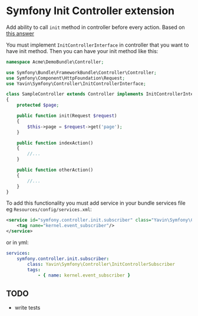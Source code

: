 # Symfony Init Controller extension
Add ability to call `init` method in controller before every action.
Based on [this answer](http://stackoverflow.com/a/11179521/1051297)


You must implement `InitControllerInterface` in controller that you want to have init method.
Then you can have your init method like this:
```php
namespace Acme\DemoBundle\Controller;

use Symfony\Bundle\FrameworkBundle\Controller\Controller;
use Symfony\Component\HttpFoundation\Request;
use Yavin\Symfony\Controller\InitControllerInterface;

class SampleController extends Controller implements InitControllerInterface
{
    protected $page;

    public function init(Request $request)
    {
        $this->page = $request->get('page');
    }

    public function indexAction()
    {
        //...
    }

    public function otherAction()
    {
        //...
    }
}
```

To add this functionality you must add service in your bundle services file eg `Resources/config/services.xml`:
```xml
<service id="symfony.controller.init.subscriber" class="Yavin\Symfony\Controller\InitControllerSubscriber">
    <tag name="kernel.event_subscriber"/>
</service>
```

or in yml:
```yml
services:
    symfony.controller.init.subscriber:
        class: Yavin\Symfony\Controller\InitControllerSubscriber
        tags:
            - { name: kernel.event_subscriber }
```

## TODO
* write tests

